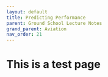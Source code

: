 ```yaml
---
layout: default
title: Predicting Performance
parent: Ground School Lecture Notes
grand_parent: Aviation
nav_order: 21
---
```


# This is a test page